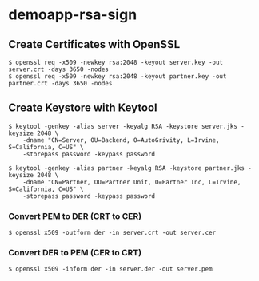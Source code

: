 # demoapp-rsa-sign

## Create Certificates with OpenSSL
```
$ openssl req -x509 -newkey rsa:2048 -keyout server.key -out server.crt -days 3650 -nodes
$ openssl req -x509 -newkey rsa:2048 -keyout partner.key -out partner.crt -days 3650 -nodes
```

## Create Keystore with Keytool
```
$ keytool -genkey -alias server -keyalg RSA -keystore server.jks -keysize 2048 \
    -dname "CN=Server, OU=Backend, O=AutoGrivity, L=Irvine, S=California, C=US" \
    -storepass password -keypass password

$ keytool -genkey -alias partner -keyalg RSA -keystore partner.jks -keysize 2048 \
    -dname "CN=Partner, OU=Partner Unit, O=Partner Inc, L=Irvine, S=California, C=US" \
    -storepass password -keypass password
```

### Convert PEM to DER (CRT to CER)
```
$ openssl x509 -outform der -in server.crt -out server.cer
```

### Convert DER to PEM (CER to CRT)
```
$ openssl x509 -inform der -in server.der -out server.pem
```
